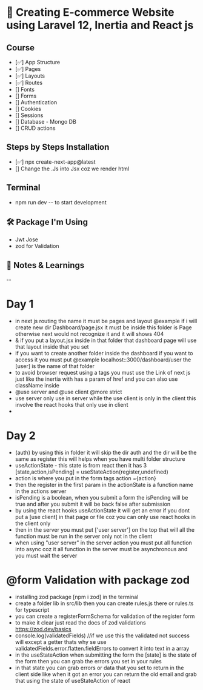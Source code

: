 # 🚀 Creating E-commerce Website using Laravel 12, Inertia and React js

## Course
-  [✅] App Structure
-  [✅] Pages
-  [✅] Layouts
-  [✅] Routes
-  [] Fonts
-  [] Forms
-  [] Authentication
-  [] Cookies
-  [] Sessions
-  [] Database - Mongo DB
-  [] CRUD actions


## Steps by Steps Installation
- [✅] npx create-next-app@latest
- [] Change the .Js into Jsx coz we render html

## Terminal 
- npm run dev -- to start development

## 🛠️ Package  I'm Using
- Jwt Jose
- zod for Validation


## 🧠 Notes & Learnings
--
# Day 1
- in next js routing the name it must be pages and layout @example if i will create new dir Dashboard/page.jsx it must be inside this folder is Page otherwise next would not recognize it and it will shows 404
- & if you put a layout.jsx inside in that folder that dashboard page will use  that layout inside that you set
- if you want to create another folder inside the dashboard if you want to access it you must put @example localhost::3000/dashboard/user the [user] is the name of that folder
- to avoid browser request using a tags you must use the Link of next js just like the inertia with has a param of href and you can also use className inside
- @use server and @use client @more strict
- use server only use in server while the use client is only in the client this involve the react hooks that only use in client
- 
# Day 2
- (auth) by using this in folder it will skip the dir auth and the dir will be the same as register this will helps when you have multi folder structure
- useActionState - this state is from react then it has 3 [state,action,isPending] = useStateAction(register,undefined)
- action is where you put in the form tags action ={action}
- then the register in the first param in the actionState is a function name in the actions server
- isPending is a boolean, when you submit a form the isPending will be true and after you submit it will be back false after submission
- by using the react hooks useActionState it will get an error if you dont put a [use client] in that page or file coz you can only use react hooks in the client only
- then in the server you must put ['user server'] on the top that will all the function must be run in the server only not in the client
- when using "user server" in the server action you must put all function into async coz it all function in the server must be asynchronous and you must wait the server

# @form Validation with package zod
- installing zod package [npm i zod] in the terminal
- create a folder lib in src/lib then you can create rules.js there or rules.ts for typescript
- you can create a registerFormSchema for validation of the register form
- to make it clear just read the docs of zod validations https://zod.dev/basics
- console.log(validatedFields) //if we use this the validated not success will except a getter thats why se use validatedFields.error.flatten.fieldErrors to convert it into text in a array
- in the useStateAction when submitting the form the [state] is the state of the form then you can grab the errors you set in your rules
- in that state you can grab errors or data that you set to return in the client side like when it got an error you can return the old email and grab that using the state of useStateAction of react
